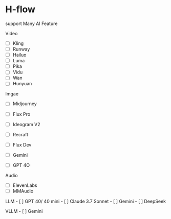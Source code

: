 # H-flow

support Many AI Feature

Video
  - [ ] Kling
  - [ ] Runway
  - [ ] Hailuo
  - [ ] Luma
  - [ ] Pika
  - [ ] Vidu
  - [ ] Wan
  - [ ] Hunyuan

Imgae
  - [ ] Midjourney
  - [ ] Flux Pro
  - [ ] Ideogram V2
  - [ ] Recraft
  - [ ] Flux Dev
  - [ ] Gemini
  - [ ] GPT 4O



Audio
  - [ ] ElevenLabs
  - [ ] MMAudio

LLM
    - [ ] GPT 40/ 40 mini
    - [ ] Claude 3.7 Sonnet 
    - [ ] Gemini
    - [ ] DeepSeek

VLLM
    - [ ] Gemini